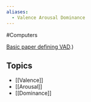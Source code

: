 ```yaml
---
aliases:
  - Valence Arousal Dominance
---
```

#Computers 

[Basic paper defining VAD](https://pubmed.ncbi.nlm.nih.gov/23404613/#:~:text=Three%20components%20of%20emotions%20are,control%20exerted%20by%20a%20stimulus).)
## Topics
* [[Valence]]
* [[Arousal]]
* [[Dominance]]